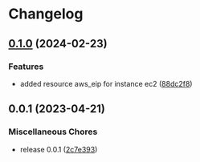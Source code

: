 # Changelog

## [0.1.0](https://github.com/releaseband/terraform-ec2/compare/v0.0.1...v0.1.0) (2024-02-23)


### Features

* added resource aws_eip for instance ec2 ([88dc2f8](https://github.com/releaseband/terraform-ec2/commit/88dc2f889a1367ff44cc0066665d4c868a1b1941))

## 0.0.1 (2023-04-21)


### Miscellaneous Chores

* release 0.0.1 ([2c7e393](https://github.com/releaseband/terraform-ec2/commit/2c7e39382ae19b0669d8d17c77c827a26eb05bbc))

